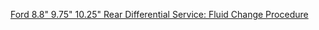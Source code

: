 [Ford 8.8" 9.75" 10.25" Rear Differential Service: Fluid Change Procedure](https://youtu.be/-LIm-YZ4DUI)
